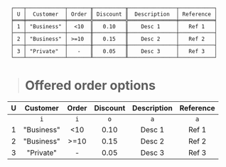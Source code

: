 ```text
 ┌───┬────────────┬───────╥──────────╥───────────────┬───────────┐
 │ U │  Customer  │ Order ║ Discount ║  Description  │ Reference │
 ╞═══╪════════════╪═══════╬══════════╬═══════════════╪═══════════╡
 │ 1 │ "Business" │  <10  ║   0.10   ║    Desc 1     │   Ref 1   │
 ├───┼────────────┼───────╫──────────╫───────────────┼───────────┤
 │ 2 │ "Business" │ >=10  ║   0.15   ║    Desc 2     │   Ref 2   │
 ├───┼────────────┼───────╫──────────╫───────────────┼───────────┤
 │ 3 │ "Private"  │   -   ║   0.05   ║    Desc 3     │   Ref 3   │
 └───┴────────────┴───────╨──────────╨───────────────┴───────────┘
```

> # Offered order options

| U |  Customer  | Order | Discount | Description | Reference |
|:-:|:----------:|:-----:|:--------:|:-----------:|:---------:|
|   |    `i`     |  `i`  |   `o`    |     `a`     |    `a`    |
| 1 | "Business" |  <10  |   0.10   |   Desc 1    |   Ref 1   |
| 2 | "Business" | >=10  |   0.15   |   Desc 2    |   Ref 2   |
| 3 | "Private"  |   -   |   0.05   |   Desc 3    |   Ref 3   |

